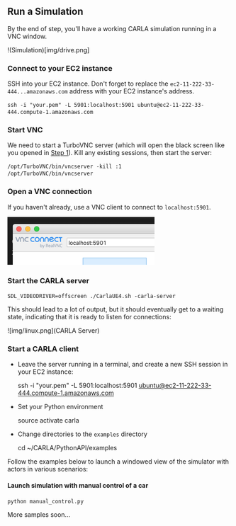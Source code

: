 ## Run a Simulation

By the end of step, you'll have a working CARLA simulation running in a VNC window.

!(Simulation)[img/drive.png]

### Connect to your EC2 instance

SSH into your EC2 instance. Don't forget to replace the `ec2-11-222-33-444...amazonaws.com` address with your EC2 instance's address.

    ssh -i "your.pem" -L 5901:localhost:5901 ubuntu@ec2-11-222-33-444.compute-1.amazonaws.com

### Start VNC

We need to start a TurboVNC server (which will open the black screen like you opened in [Step 1](./Step1-AWS)). Kill any existing sessions, then start the server:

    /opt/TurboVNC/bin/vncserver -kill :1
    /opt/TurboVNC/bin/vncserver

### Open a VNC connection

If you haven't already, use a VNC client to connect to `localhost:5901`.

![vnc.png](img/vnc.png)

### Start the CARLA server

    SDL_VIDEODRIVER=offscreen ./CarlaUE4.sh -carla-server

This should lead to a lot of output, but it should eventually get to a waiting state, indicating that it is ready to listen for connections:

![img/linux.png](CARLA Server)

### Start a CARLA client

* Leave the server running in a terminal, and create a new SSH session in your EC2 instance:

    ssh -i "your.pem" -L 5901:localhost:5901 ubuntu@ec2-11-222-33-444.compute-1.amazonaws.com

* Set your Python environment

    source activate carla

* Change directories to the `examples` directory

    cd ~/CARLA/PythonAPI/examples

Follow the examples below to launch a windowed view of the simulator with actors in various scenarios:

#### Launch simulation with manual control of a car

    python manual_control.py

More samples soon...

